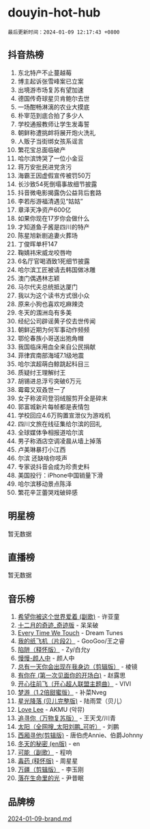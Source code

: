 # douyin-hot-hub

`最后更新时间：2024-01-09 12:17:43 +0800`

## 抖音热榜

1. 东北特产不止蔓越莓
1. 博主起诉张雪峰案已立案
1. 出境游市场复苏有望加速
1. 德国传奇球星贝肯鲍尔去世
1. 一场酣畅淋漓的农业大摸底
1. 朴宰范到底合拍了多少人
1. 学校通报教师让学生发毒誓
1. 朝鲜称遭挑衅将展开炮火洗礼
1. 人贩子当街绑女孩系谣言
1. 繁花宝总面临破产
1. 哈尔滨馋哭了一位小金豆
1. 蒋万安批民进党贪污
1. 海霸王因虚假宣传被罚50万
1. 长沙致54死倒塌事故细节披露
1. 抖音微电影揭露伪公益背后套路
1. 李若彤游福清遇见“姑姑”
1. 章泽天净资产600亿
1. 如果你现在17岁你会做什么
1. 才知道鱼子酱是四川的特产
1. 陈星旭新剧追妻火葬场
1. 丁俊晖单杆147
1. 鞠婧祎宋威龙咬唇吻
1. 6名厅官喝酒致1死细节披露
1. 哈尔滨工匠被请去韩国做冰雕
1. 澳门偶遇林志颖
1. 马尔代夫总统抵达厦门
1. 我以为这个读书方式很小众
1. 原来小狗也喜欢吃麻辣烫
1. 冬天的涠洲岛有多美
1. 经纪公司辟谣黄子佼去世传闻
1. 朝鲜近期为何军事动作频频
1. 鄂伦春族小哥送出狍角帽
1. 我国临床用血全来自公民捐献
1. 菲律宾南部海域7.1级地震
1. 哈尔滨超萌白鲸跳起科目三
1. 质疑纣王理解纣王
1. 胡锡进总浮亏突破6万元
1. 霉霉又双叒世一了
1. 女子称波司登羽绒服剪开全是碎末
1. 郭富城新片每帧都是表情包
1. 学校回应4.6万购置宣泄仪为游戏机
1. 四川文旅在线征集给尔滨的回礼
1. 全球媒体争相报道哈尔滨
1. 男子称酒店空调凌晨从墙上掉落
1. 卢美琳暴打小江西
1. 尔滨 还缺啥你吱声
1. 专家说抖音会成为珍贵史料
1. 美国投行：iPhone中国销量下滑
1. 哈尔滨移动景点陈泽
1. 繁花辛芷蕾哭戏破碎感

## 明星榜

暂无数据

## 直播榜

暂无数据

## 音乐榜

1. [希望你被这个世界爱着 (副歌)](https://sf6-cdn-tos.douyinstatic.com/obj/tos-cn-ve-2774/oUHCmWQfZlE3QQBKBeD8rCFLpJzPgCpImhsxMt) - 许亚童
1. [十二月的奇迹_奇迹版](https://sf86-cdn-tos.douyinstatic.com/obj/tos-cn-ve-2774/oMslvA9FBzGMGHnyUuoiiUjtIAXfMz6tzwByW8) - 呆呆破
1. [Every Time We Touch](https://sf86-cdn-tos.douyinstatic.com/obj/tos-cn-ve-2774/ogN6lUKQeBBfEVhIOMikG1CcJjugxk1tztZyhP) - Dream Tunes
1. [我的纸飞机（片段2）](https://sf86-cdn-tos.douyinstatic.com/obj/tos-cn-ve-2774/oM2ZrKcg2CD5AeRB2gkeXOFB1IxAGJdZPazYHf) - GooGoo/王之睿
1. [陷阱（释怀版）](https://sf86-cdn-tos.douyinstatic.com/obj/tos-cn-ve-2774/oE8C21LeZrzKLDFfQYgMzx4GAIHageG5IzayY7) - Zy/白允y
1. [慢慢-颜人中](https://sf6-cdn-tos.douyinstatic.com/obj/tos-cn-ve-2774/ocjHNfBXdBxQNC8ZGAeoLMFTUgtBg8bkExunDC) - 颜人中
1. [总有一天你会出现在我身边（剪辑版）](https://sf86-cdn-tos.douyinstatic.com/obj/tos-cn-ve-2774/oMLsHwhWW7CYoAhoWB9EXUQIzNBsfAJxpAoxCU) - 棱镜
1. [有你在 (第一次见面你的开场白)](https://sf6-cdn-tos.douyinstatic.com/obj/tos-cn-ve-2774/oAthrQ3ClJBfI57uBoFEgNDYtNCZ0TSYQQfxQ0) - 赵露思
1. [开心往前飞（开心超人联盟主题曲）](https://sf86-cdn-tos.douyinstatic.com/obj/tos-cn-ve-2774/9d8fb7c82cf1421fb93a9fe925275e0a) - VIVI
1. [梦游（1.2倍甜蜜版）](https://sf86-cdn-tos.douyinstatic.com/obj/tos-cn-ve-2774/o4gyAUm8hwufoEABmwVIiQtHsFuGzAEEWtNMzo) - 补菜Nveg
1. [星光降落 (贝儿完整版)](https://sf3-cdn-tos.douyinstatic.com/obj/tos-cn-ve-2774/okwB9hAwyAtsFFkFBzAX1hOOfQuIoMNs0W2Mwr) - 陆雨萱（贝儿）
1. [Love Lee](https://sf86-cdn-tos.douyinstatic.com/obj/tos-cn-ve-2774/o05GbkJGbCBTdDnMtB0fwOYgkeZp23vrWQDQBS) - AKMU (악뮤)
1. [追寻你（万物复苏版）](https://sf3-cdn-tos.douyinstatic.com/obj/tos-cn-ve-2774/oYeAZJsbjIDit9APmBg8u6uDUQnHmoCf3gbo74) - 王天戈/川青
1. [太阳（全网搜_太阳刘鹏_可听）](https://sf86-cdn-tos.douyinstatic.com/obj/tos-cn-ve-2774/ogWbyIQnlBFImVbeDocRdCIYtBHlbJXgfZMvgz) - 刘鹏
1. [西厢寻他(剪辑版)](https://sf86-cdn-tos.douyinstatic.com/obj/tos-cn-ve-2774/oUsAVfAQKlRNxEv5qxvIB8o5qmIWUcXbzJKJhw) - 唐伯虎Annie、伯爵Johnny
1. [冬天的秘密 (en版)](https://sf86-cdn-tos.douyinstatic.com/obj/tos-cn-ve-2774/okIuMHDdzyf3FjGK4Lphe1vfHcQaPIHAg0Z4CR) - en
1. [可能（副歌）](https://sf6-cdn-tos.douyinstatic.com/obj/tos-cn-ve-2774/cde1731888894259b333569393c2fb51) - 程响
1. [毒药 (释怀版)](https://sf86-cdn-tos.douyinstatic.com/obj/tos-cn-ve-2774/oYILMEAzspdZBIzy4frJNB8ZHPHWAhiwowd4Ad) - 周星星
1. [万疆（剪辑版）](https://sf86-cdn-tos.douyinstatic.com/obj/tos-cn-ve-2774/ooG7oVgFlDTelKCjCsTTobQvbdtj1BBQXnfZd8) - 李玉刚
1. [落在生命里的光](https://sf3-cdn-tos.douyinstatic.com/obj/tos-cn-ve-2774/d9ffa8c090124ea58bb10df9b510c01d) - 尹昔眠

## 品牌榜

[2024-01-09-brand.md](2024-01-09-brand.md)
